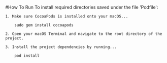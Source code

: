 #How To Run
To install required directories saved under the file 'Podfile':

	1. Make sure CocoaPods is installed onto your macOS...
		
		sudo gem install cocoapods

	2. Open your macOS Terminal and navigate to the root directory of the project. 

	3. Install the project dependencies by running...
		
		pod install